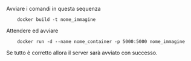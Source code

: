 Avviare i comandi in questa sequenza

        docker build -t nome_immagine

Attendere ed avviare

        docker run -d --name nome_container -p 5000:5000 nome_immagine

Se tutto è corretto allora il server sarà avviato con successo.